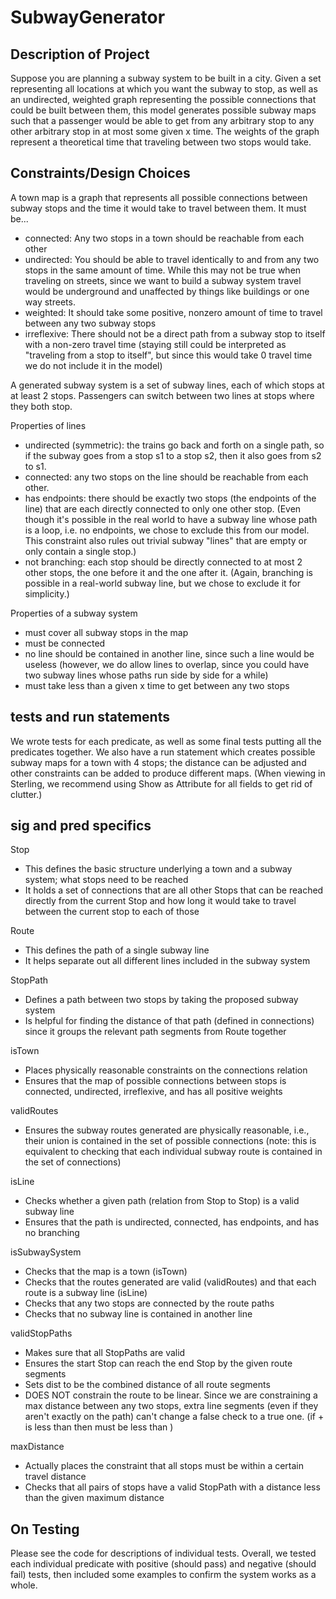 # SubwayGenerator


## Description of Project
Suppose you are planning a subway system to be built in a city. Given a set representing all locations at which you want the subway to stop, as well as an undirected, weighted graph representing the possible connections that could be built between them, this model generates possible subway maps such that a passenger would be able to get from any arbitrary stop to any other arbitrary stop in at most some given x time. The weights of the graph represent a theoretical time that traveling between two stops would take.

## Constraints/Design Choices
A town map is a graph that represents all possible connections between subway stops and the time it would take to travel between them. It must be...
- connected: Any two stops in a town should be reachable from each other
- undirected: You should be able to travel identically to and from any two stops in the same amount of time. While this may not be true when traveling on streets, since we want to build a subway system travel would be underground and unaffected by things like buildings or one way streets.
- weighted: It should take some positive, nonzero amount of time to travel between any two subway stops
- irreflexive: There should not be a direct path from a subway stop to itself with a non-zero travel time (staying still could be interpreted as "traveling from a stop to itself", but since this would take 0 travel time we do not include it in the model)

A generated subway system is a set of subway lines, each of which stops at at least 2 stops. Passengers can switch between two lines at stops where they both stop. 

Properties of lines
- undirected (symmetric): the trains go back and forth on a single path, so if the subway goes from a stop s1 to a stop s2, then it also goes from s2 to s1.
- connected: any two stops on the line should be reachable from each other.
- has endpoints: there should be exactly two stops (the endpoints of the line) that are each directly connected to only one other stop. (Even though it's possible in the real world to have a subway line whose path is a loop, i.e. no endpoints, we chose to exclude this from our model. This constraint also rules out trivial subway "lines" that are empty or only contain a single stop.)
- not branching: each stop should be directly connected to at most 2 other stops, the one before it and the one after it. (Again, branching is possible in a real-world subway line, but we chose to exclude it for simplicity.)

Properties of a subway system
- must cover all subway stops in the map
- must be connected
- no line should be contained in another line, since such a line would be useless (however, we do allow lines to overlap, since you could have two subway lines whose paths run side by side for a while)
- must take less than a given x time to get between any two stops

## tests and run statements

We wrote tests for each predicate, as well as some final tests putting all the predicates together. We also have a run statement which creates possible subway maps for a town with 4 stops; the distance can be adjusted and other constraints can be added to produce different maps. (When viewing in Sterling, we recommend using Show as Attribute for all fields to get rid of clutter.)


## sig and pred specifics
Stop
- This defines the basic structure underlying a town and a subway system; what stops need to be reached
- It holds a set of connections that are all other Stops that can be reached directly from the current Stop and how long it would take to travel between the current stop to each of those

Route
- This defines the path of a single subway line
- It helps separate out all different lines included in the subway system

StopPath
- Defines a path between two stops by taking the proposed subway system
- Is helpful for finding the distance of that path (defined in connections) since it groups the relevant path segments from Route together

isTown
- Places physically reasonable constraints on the connections relation
- Ensures that the map of possible connections between stops is connected, undirected, irreflexive, and has all positive weights

validRoutes
- Ensures the subway routes generated are physically reasonable, i.e., their union is contained in the set of possible connections (note: this is equivalent to checking that each individual subway route is contained in the set of connections)

isLine
- Checks whether a given path (relation from Stop to Stop) is a valid subway line
- Ensures that the path is undirected, connected, has endpoints, and has no branching

isSubwaySystem
- Checks that the map is a town (isTown)
- Checks that the routes generated are valid (validRoutes) and that each route is a subway line (isLine)
- Checks that any two stops are connected by the route paths
- Checks that no subway line is contained in another line

validStopPaths
- Makes sure that all StopPaths are valid
- Ensures the start Stop can reach the end Stop by the given route segments
- Sets dist to be the combined distance of all route segments
- DOES NOT constrain the route to be linear. Since we are constraining a max distance between any two stops, extra line segments (even if they aren't exactly on the path) can't change a false check to a true one. (if <direct path dist> + <extra> is less than <max allowed dist> then <direct path dist> must be less than <max allowed dist>)

maxDistance
- Actually places the constraint that all stops must be within a certain travel distance
- Checks that all pairs of stops have a valid StopPath with a distance less than the given maximum distance

## On Testing

Please see the code for descriptions of individual tests. Overall, we tested each individual predicate with positive (should pass) and negative (should fail) tests, then included some examples to confirm the system works as a whole.

